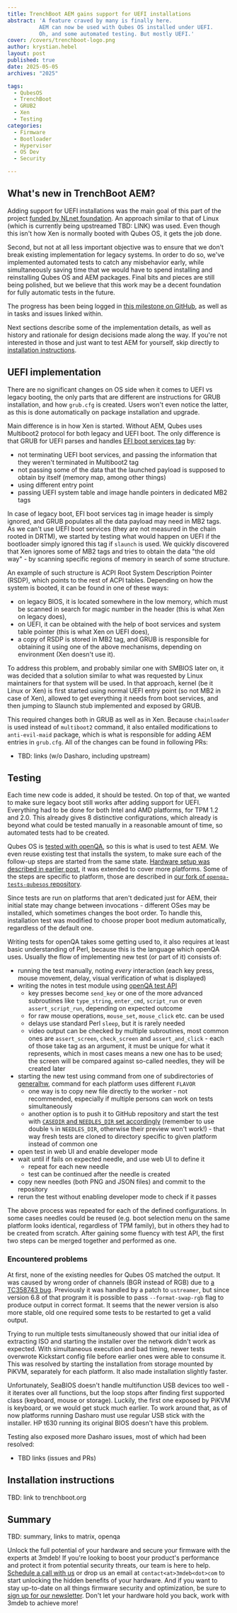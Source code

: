 ```yaml
---
title: TrenchBoot AEM gains support for UEFI installations
abstract: 'A feature craved by many is finally here.
          AEM can now be used with Qubes OS installed under UEFI.
		  Oh, and some automated testing. But mostly UEFI.'
cover: /covers/trenchboot-logo.png
author: krystian.hebel
layout: post
published: true
date: 2025-05-05
archives: "2025"

tags:
  - QubesOS
  - TrenchBoot
  - GRUB2
  - Xen
  - Testing
categories:
  - Firmware
  - Bootloader
  - Hypervisor
  - OS Dev
  - Security

---
```


## What's new in TrenchBoot AEM?

Adding support for UEFI installations was the main goal of this part of the
project [funded by NLnet foundation](https://nlnet.nl/project/TrenchBoot-AEM-UEFI/).
An approach similar to that of Linux (which is currently being upstreamed
TBD: LINK) was used. Even though this isn't how Xen is normally booted with
Qubes OS, it gets the job done.

Second, but not at all less important objective was to ensure that we don't
break existing implementation for legacy systems. In order to do so, we've
implemented automated tests to catch any misbehavior early, while simultaneously
saving time that we would have to spend installing and reinstalling Qubes OS and
AEM packages. Final bits and pieces are still being polished, but we believe
that this work may be a decent foundation for fully automatic tests in the
future.

The progress has been being logged in [this milestone on GitHub](https://github.com/TrenchBoot/trenchboot-issues/milestone/11?closed=1),
as well as in tasks and issues linked within.

Next sections describe some of the implementation details, as well as history
and rationale for design decisions made along the way. If you're not interested
in those and just want to test AEM for yourself, skip directly to [installation
instructions](#installation-instructions).

## UEFI implementation

There are no significant changes on OS side when it comes to UEFI vs legacy
booting, the only parts that are different are instructions for GRUB
installation, and how `grub.cfg` is created. Users won't even notice the latter,
as this is done automatically on package installation and upgrade.

Main difference is in how Xen is started. Without AEM, Qubes uses Multiboot2
protocol for both legacy and UEFI boot. The only difference is that GRUB for
UEFI parses and handles [EFI boot services tag](https://www.gnu.org/software/grub/manual/multiboot2/multiboot.html#EFI-boot-services-tag)
by:

- not terminating UEFI boot services, and passing the information that they
  weren't terminated in Multiboot2 tag
- not passing some of the data that the launched payload is supposed to obtain
  by itself (memory map, among other things)
- using different entry point
- passing UEFI system table and image handle pointers in dedicated MB2 tags

In case of legacy boot, EFI boot services tag in image header is simply ignored,
and GRUB populates all the data payload may need in MB2 tags. As we can't use
UEFI boot services (they are not measured in the chain rooted in DRTM), we
started by testing what would happen on UEFI if the bootloader simply ignored
this tag if `slaunch` is used. We quickly discovered that Xen ignores some of
MB2 tags and tries to obtain the data "the old way" - by scanning specific
regions of memory in search of some structure.

An example of such structure is ACPI Root System Description Pointer (RSDP),
which points to the rest of ACPI tables. Depending on how the system is booted,
it can be found in one of these ways:

- on legacy BIOS, it is located somewhere in the low memory, which must be
  scanned in search for magic number in the header (this is what Xen on legacy
  does),
- on UEFI, it can be obtained with the help of boot services and system table
  pointer (this is what Xen on UEFI does),
- a copy of RSDP is stored in MB2 tag, and GRUB is responsible for obtaining it
  using one of the above mechanisms, depending on environment (Xen doesn't use
  it).

To address this problem, and probably similar one with SMBIOS later on, it was
decided that a solution similar to what was requested by Linux maintainers for
that system will be used. In that approach, kernel (be it Linux or Xen) is first
started using normal UEFI entry point (so not MB2 in case of Xen), allowed to
get everything it needs from boot services, and then jumping to Slaunch stub
implemented and exposed by GRUB.

This required changes both in GRUB as well as in Xen. Because `chainloader` is
used instead of `multiboot2` command, it also entailed modifications to
`anti-evil-maid` package, which is what is responsible for adding AEM entries in
`grub.cfg`. All of the changes can be found in following PRs:

- TBD: links (w/o Dasharo, including upstream)

## Testing

Each time new code is added, it should be tested. On top of that, we wanted to
make sure legacy boot still works after adding support for UEFI. Everything had
to be done for both Intel and AMD platforms, for TPM 1.2 and 2.0. This already
gives 8 distinctive configurations, which already is beyond what could be tested
manually in a reasonable amount of time, so automated tests had to be created.

Qubes OS is [tested with openQA](https://openqa.qubes-os.org), so this is what
is used to test AEM. We even reuse existing test that installs the system, to
make sure each of the follow-up steps are started from the same state. [Hardware
setup was described in earlier post](https://blog.3mdeb.com/2023/2023-12-22-qubesos-hw-testing/),
it was extended to cover more platforms. Some of the steps are specific to
platform, those are described in [our fork of `openqa-tests-qubesos` repository](https://github.com/3mdeb/openqa-tests-qubesos/tree/3mdeb-lab/generalhw).

Since tests are run on platforms that aren't dedicated just for AEM, their
initial state may change between invocations - different OSes may be installed,
which sometimes changes the boot order. To handle this, installation test was
modified to choose proper boot medium automatically, regardless of the default
one.

Writing tests for openQA takes some getting used to, it also requires at least
basic understanding of Perl, because this is the language which openQA uses.
Usually the flow of implementing new test (or part of it) consists of:

- running the test manually, noting _every_ interaction (each key press, mouse
  movement, delay, visual verification of what is displayed)
- writing the notes in test module using [openQA test API](https://open.qa/api/testapi/)
	- key presses become `send_key` or one of the more advanced subroutines like
      `type_string`, `enter_cmd`, `script_run` or even `assert_script_run`,
      depending on expected outcome
	- for raw mouse operations, `mouse_set`, `mouse_click` etc. can be used
	- delays use standard Perl `sleep`, but it is rarely needed
	- video output can be checked by multiple subroutines, most common ones are
      `assert_screen`, `check_screen` and `assert_and_click` - each of those
      take tag as an argument, it must be unique for what it represents, which
      in most cases means a new one has to be used; the screen will be compared
      against so-called needles, they will be created later
- starting the new test using command from one of subdirectories of
  [generalhw](https://github.com/3mdeb/openqa-tests-qubesos/tree/3mdeb-lab/generalhw),
  command for each platform uses different `FLAVOR`
	- one way is to copy new file directly to the worker - not recommended,
      especially if multiple persons can work on tests simultaneously
	- another option is to push it to GitHub repository and start the test with
      [`CASEDIR` and `NEEDLES_DIR` set accordingly](https://open.qa/docs/#_triggering_tests_based_on_an_any_remote_git_refspec_or_open_github_pull_request)
      (remember to use double `%` in `NEEDLES_DIR`, otherwise their preview
      won't work!) - that way fresh tests are cloned to directory specific to
      given platform instead of common one
- open test in web UI and enable developer mode
- wait until if fails on expected needle, and use web UI to define it
	- repeat for each new needle
	- test can be continued after the needle is created
- copy new needles (both PNG and JSON files) and commit to the repository
- rerun the test without enabling developer mode to check if it passes

The above process was repeated for each of the defined configurations. In some
cases needles could be reused (e.g. boot selection menu on the same platform
looks identical, regardless of TPM family), but in others they had to be created
from scratch. After gaining some fluency with test API, the first two steps can
be merged together and performed as one.

### Encountered problems

At first, none of the existing needles for Qubes OS matched the output. It was
caused by wrong order of channels (BGR instead of RGB) due to
[a TC358743 bug](https://github.com/raspberrypi/linux/issues/6068). Previously
it was handled by a patch to `ustreamer`, but since version 6.8 of that program
it is possible to pass `--format-swap-rgb` flag to produce output in correct
format. It seems that the newer version is also more stable, old one required
some tests to be restarted to get a valid output.

Trying to run multiple tests simultaneously showed that our initial idea of
extracting ISO and starting the installer over the network didn't work as
expected. With simultaneous execution and bad timing, newer tests overwrote
Kickstart config file before earlier ones were able to consume it. This was
resolved by starting the installation from storage mounted by PiKVM, separately
for each platform. It also made installation slightly faster.

Unfortunately, SeaBIOS doesn't handle multifunction USB devices too well - it
iterates over all functions, but the loop stops after finding first supported
class (keyboard, mouse or storage). Luckily, the first one exposed by PiKVM is
keyboard, or we would get stuck much earlier. To work around that, as of now
platforms running Dasharo must use regular USB stick with the installer. HP t630
running its original BIOS doesn't have this problem.

Testing also exposed more Dasharo issues, most of which had been resolved:

- TBD links (issues and PRs)

## Installation instructions

TBD: link to trenchboot.org

## Summary

TBD: summary, links to matrix, openqa

Unlock the full potential of your hardware and secure your firmware with the
experts at 3mdeb! If you're looking to boost your product's performance and
protect it from potential security threats, our team is here to help.
[Schedule a call with us](https://calendly.com/3mdeb/consulting-remote-meeting)
or drop us an email at `contact<at>3mdeb<dot>com` to start unlocking the hidden
benefits of your hardware. And if you want to stay up-to-date on all things
firmware security and optimization, be sure to
[sign up for our newsletter](https://3mdeb.com/subscribe/3mdeb_newsletter.html).
Don't let your hardware hold you back, work with 3mdeb to achieve more!
